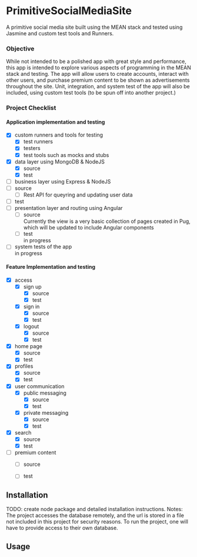 # PrimitiveSocialMediaSite
A primitive social media site built using the MEAN stack and tested using Jasmine and custom test tools and Runners.

### Objective
While not intended to be a polished app with great style and performance, this app is intended to explore various aspects of programming in the MEAN stack and testing. The app will allow users to create accounts, interact with other users, and purchase premium content to be shown as advertisements throughout the site. Unit, integration, and system test of the app will also be included, using custom test tools (to be spun off into another project.)

### Project Checklist
#### Application implementation and testing
- [x] custom runners and tools for testing
  - [x] test runners
  - [x] testers
  - [x] test tools such as mocks and stubs
- [x] data layer using MongoDB & NodeJS
  - [x] source
  - [x] test
- [ ]  business layer using Express & NodeJS
  - [ ] source
    - [ ] Rest API for queyring and updating user data
  - [ ] test
- [ ] presentation layer and routing using Angular
    - [ ] source <br> 
      Currently the view is a very basic collection of pages created in Pug, which will be updated to include Angular components
    - [ ] test <br>
      in progress
- [ ] system tests of the app <br>
  in progress
  
#### Feature Implementation and testing
- [x] access
  - [x] sign up
    - [x] source
    - [x] test
  - [x] sign in
    - [x] source
    - [x] test  
  - [x] logout
    - [x] source
    - [x] test  
- [x] home page
  - [x] source
  - [x] test
- [x] profiles
  - [x] source
  - [x] test
- [x] user communication
  - [x] public messaging
    - [x] source
    - [x] test  
  - [x] private messaging
    - [x] source
    - [x] test  
- [x] search
    - [x] source
    - [x] test
- [ ] premium content
    - [ ] source
    - [ ] test


## Installation
TODO: create node package and detailed installation instructions.
Notes: The project accesses the database remotely, and the url is stored in a file not included in this project for security reasons. To run the project, one will have to provide access to their own database. 


## Usage

